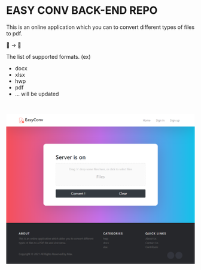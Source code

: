 # EASY CONV BACK-END REPO

This is an online application which you can to convert different types of files
to pdf.

📃 -> 📑

The list of supported formats. (ex)
- docx
- xlsx
- hwp
- pdf
- ... will be updated

<br/>

![main](./src/main/resources/static/img/etc/EasyConvMain.png)
